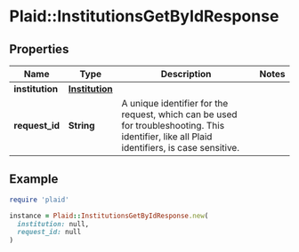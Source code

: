 # Plaid::InstitutionsGetByIdResponse

## Properties

| Name | Type | Description | Notes |
| ---- | ---- | ----------- | ----- |
| **institution** | [**Institution**](Institution.md) |  |  |
| **request_id** | **String** | A unique identifier for the request, which can be used for troubleshooting. This identifier, like all Plaid identifiers, is case sensitive. |  |

## Example

```ruby
require 'plaid'

instance = Plaid::InstitutionsGetByIdResponse.new(
  institution: null,
  request_id: null
)
```

